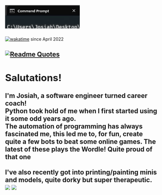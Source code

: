 <h1>
    <img src='name.gif'>
</h1>

[![wakatime](https://wakatime.com/badge/user/2137bf0d-a3a6-404a-8fef-a0ce9f77bb3d.svg)](https://wakatime.com/@2137bf0d-a3a6-404a-8fef-a0ce9f77bb3d) since April 2022
<h2/>

[![Readme Quotes](https://quotes-github-readme.vercel.app/api?type=horizontal&theme=dark&quote=One+machine+can+do+the+work+of+fifty+ordinary+men.+No+machine+can+do+the+work+of+one+extraordinary+man.&author=Elbert+Hubbard)](https://github.com/piyushsuthar/github-readme-quotes)

<div>

<h2>Salutations!</h2>
I'm Josiah, a software engineer turned career coach!<br/>
Python took hold of me when I first started using it some odd years ago. <br/>
The automation of programming has always fascinated me, this led me to, for fun, create quite a few bots to beat some online games. The latest of these plays the Wordle! Quite proud of that one
<br/><br/>
I've also recently got into printing/painting minis and models, quite dorky but super therapeutic.


<br/>
<img src="https://github-readme-stats.vercel.app/api?username=rotbow&show_icons=true&theme=shadow_red"/>

<img src="https://api.githubtrends.io/user/svg/ROTBOW/langs?time_range=all_time&include_private=True&theme=dark"/>
</div>

